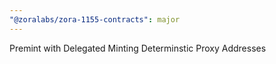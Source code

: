 ```yaml
---
"@zoralabs/zora-1155-contracts": major
---
```


Premint with Delegated Minting
Determinstic Proxy Addresses
